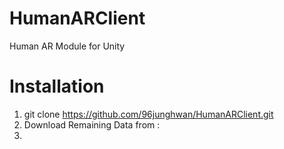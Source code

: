 # HumanARClient
Human AR Module for Unity


# Installation
1. git clone https://github.com/96junghwan/HumanARClient.git
2. Download Remaining Data from : 
3. 
